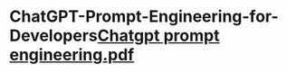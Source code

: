 # ChatGPT-Prompt-Engineering-for-Developers[Chatgpt prompt engineering.pdf](https://github.com/user-attachments/files/16321852/Chatgpt.prompt.engineering.pdf)

